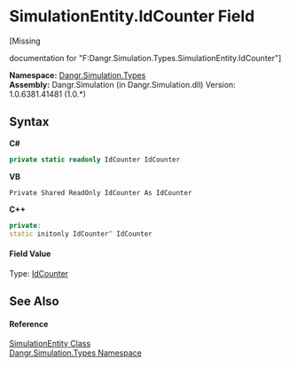 # SimulationEntity.IdCounter Field
 

\[Missing <summary> documentation for "F:Dangr.Simulation.Types.SimulationEntity.IdCounter"\]

**Namespace:**&nbsp;<a href="N_Dangr_Simulation_Types">Dangr.Simulation.Types</a><br />**Assembly:**&nbsp;Dangr.Simulation (in Dangr.Simulation.dll) Version: 1.0.6381.41481 (1.0.*)

## Syntax

**C#**<br />
``` C#
private static readonly IdCounter IdCounter
```

**VB**<br />
``` VB
Private Shared ReadOnly IdCounter As IdCounter
```

**C++**<br />
``` C++
private:
static initonly IdCounter^ IdCounter
```


#### Field Value
Type: <a href="T_Dangr_Util_IdCounter">IdCounter</a>

## See Also


#### Reference
<a href="T_Dangr_Simulation_Types_SimulationEntity">SimulationEntity Class</a><br /><a href="N_Dangr_Simulation_Types">Dangr.Simulation.Types Namespace</a><br />